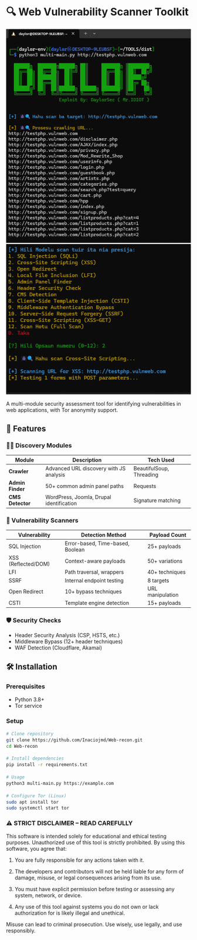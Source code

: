 # 🔍 Web Vulnerability Scanner Toolkit

![Banner](assets/1.png) ![Banner](assets/2.png)

A multi-module security assessment tool for identifying vulnerabilities in web applications, with Tor anonymity support.

## 🌟 Features

### 🕵️‍♂️ Discovery Modules
| Module | Description | Tech Used |
|--------|-------------|-----------|
| **Crawler** | Advanced URL discovery with JS analysis | BeautifulSoup, Threading |
| **Admin Finder** | 50+ common admin panel paths | Requests |
| **CMS Detector** | WordPress, Joomla, Drupal identification | Signature matching |

### 🔬 Vulnerability Scanners
| Vulnerability | Detection Method | Payload Count |
|--------------|------------------|--------------|
| SQL Injection | Error-based, Time-based, Boolean | 25+ payloads |
| XSS (Reflected/DOM) | Context-aware payloads | 50+ variations |
| LFI | Path traversal, wrappers | 40+ techniques |
| SSRF | Internal endpoint testing | 8 targets |
| Open Redirect | 10+ bypass techniques | URL manipulation |
| CSTI | Template engine detection | 15+ payloads |

### 🛡️ Security Checks
- Header Security Analysis (CSP, HSTS, etc.)
- Middleware Bypass (12+ header techniques)
- WAF Detection (Cloudflare, Akamai)

## 🛠 Installation

### Prerequisites
- Python 3.8+
- Tor service

### Setup
```bash
# Clone repository
git clone https://github.com/Inaciojmd/Web-recon.git
cd Web-recon

# Install dependencies
pip install -r requirements.txt

# Usage
python3 multi-main.py https://example.com

# Configure Tor (Linux)
sudo apt install tor
sudo systemctl start tor
```

### ⚠️ STRICT DISCLAIMER – READ CAREFULLY

This software is intended solely for educational and ethical testing purposes. Unauthorized use of this tool is strictly prohibited. By using this software, you agree that:

1. You are fully responsible for any actions taken with it.

2. The developers and contributors will not be held liable for any form of damage, misuse, or legal consequences arising from its use.

3. You must have explicit permission before testing or assessing any system, network, or device.

4. Any use of this tool against systems you do not own or lack authorization for is likely illegal and unethical.

Misuse can lead to criminal prosecution. Use wisely, use legally, and use responsibly.
